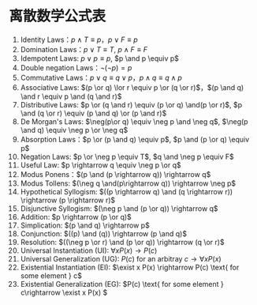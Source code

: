 # 离散数学公式表

1. Identity Laws：$p \land T \equiv p$，$p \lor F \equiv p$
2. Domination Laws：$p \lor T \equiv T$, $p \land F \equiv F$
3. Idempotent Laws: $p \lor p \equiv p$, $p \and p \equiv p$
4. Double negation Laws：$\neg (\neg p) = p$
5. Commutative Laws：$p \lor q \equiv q \lor p$，$p \land q \equiv q \land p$
6. Associative Laws: $(p \or q) \lor r \equiv p \or (q \or r)$，$(p \and q) \and r \equiv p \and (q \and r)$
7. Distributive Laws: $p \or (q \and r) \equiv (p \or q) \and(p \or r)$, $p \and (q \or r) \equiv (p \and q) \or (p \and r)$
8. De Morgan's Laws: $\neg(p\or q) \equiv \neg p \and \neg q$, $\neg(p \and q) \equiv \neg p \or \neg q$
9. Absorption Laws：$p \or (p \and q) \equiv p$, $p \and (p \or q) \equiv p$
10. Negation Laws: $p \or \neg p \equiv T$, $q \and \neg p \equiv F$
11. Useful Law: $p \rightarrow q \equiv \neg p \or q$
12. Modus Ponens：$(p \and (p \rightarrow q)) \rightarrow q$
13. Modus Tollens: $(\neg q \and(p\rightarrow q)) \rightarrow \neg p$
14. Hypothetical Syllogism: $((p \rightarrow q) \and (q \rightarrow r)) \rightarrow (p \rightarrow r)$
15. Disjunctive Syllogism: $(\neg p \and (p \or q)) \rightarrow q$
16. Addition: $p \rightarrow (p \or q)$
17. Simplication: $(p \and q) \rightarrow p$
18. Conjunction: $((p) \and (q)) \rightarrow (p \and q)$
19. Resolution: $((\neg p \or r) \and (p \or q)) \rightarrow (q \or r)$
20. Universal Instantiation (UI): $\forall x P(x) \rightarrow P(c)$
21. Universal Generalization (UG): $P(c) \text{ for an arbitray } c \rightarrow \forall x P(x)$
22. Existential Instantiation (EI): $\exist x P(x) \rightarrow P(c) \text{ for some element } c$
23. Existential Generalization (EG): $P(c) \text{ for some element } c\rightarrow \exist x P(x) $





